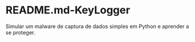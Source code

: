 # README.md-KeyLogger
Simular um malware de captura de dados simples em Python e aprender a se proteger.
